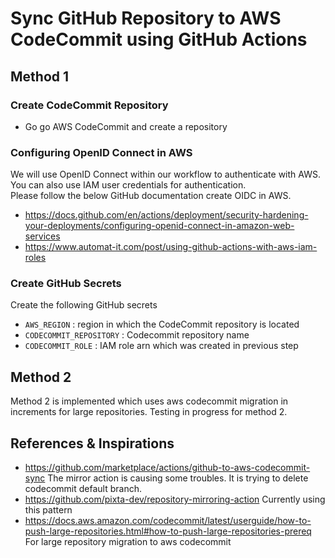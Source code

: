 # Sync GitHub Repository to AWS CodeCommit using GitHub Actions

## Method 1

### Create CodeCommit Repository
- Go go AWS CodeCommit and create a repository

### Configuring OpenID Connect in AWS
We will use OpenID Connect within our workflow to authenticate with AWS. You can also use IAM user credentials for authentication.  
Please follow the below GitHub documentation create OIDC in AWS.  
- https://docs.github.com/en/actions/deployment/security-hardening-your-deployments/configuring-openid-connect-in-amazon-web-services
- https://www.automat-it.com/post/using-github-actions-with-aws-iam-roles

### Create GitHub Secrets
Create the following GitHub secrets
- `AWS_REGION` : region in which the CodeCommit repository is located
- `CODECOMMIT_REPOSITORY` : Codecommit repository name
- `CODECOMMIT_ROLE` : IAM role arn which was created in previous step

## Method 2

Method 2 is implemented which uses aws codecommit migration in increments for large repositories. Testing in progress for method 2.

## References & Inspirations
- https://github.com/marketplace/actions/github-to-aws-codecommit-sync
  The mirror action is causing some troubles. It is trying to delete codecommit default branch. 
- https://github.com/pixta-dev/repository-mirroring-action
  Currently using this pattern
- https://docs.aws.amazon.com/codecommit/latest/userguide/how-to-push-large-repositories.html#how-to-push-large-repositories-prereq
  For large repository migration to aws codecommit